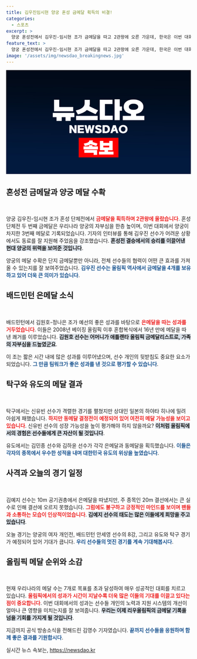 ```yaml
---
title: 김우진임시현 양궁 혼성 금메달 획득의 비결!
categories:
  - 스포츠
excerpt: >
  양궁 혼성전에서 김우진-임시현 조가 금메달을 따고 2관왕에 오른 가운데, 한국은 이번 대회에서 벌써 세 번째 금메달을 획득했습니다. 오늘 개인전에서도 또 다른 메달이 기대됩니다!
feature_text: >
  양궁 혼성전에서 김우진-임시현 조가 금메달을 따고 2관왕에 오른 가운데, 한국은 이번 대회에서 벌써 세 번째 금메달을 획득했습니다. 오늘 개인전에서도 또 다른 메달이 기대됩니다!
image: '/assets/img/newsdao_breakingnews.jpg'
---
```


<p><img src="/assets/img/newsdao_breakingnews.jpg" alt="flaretime 속보" /></p>

<h2 data-ke-size="size26">혼성전 금메달과 양궁 메달 수확</h2>

<p data-ke-size="size16">&nbsp;</p> 

<p>양궁 김우진-임시현 조가 혼성 단체전에서 <b><span style="color: #ee2323;">금메달을 획득하며 2관왕에 올랐습니다</span></b>. 혼성 단체전 두 번째 금메달은 우리나라 양궁의 자부심을 한층 높이며, 이번 대회에서 양궁이 차지한 3번째 메달로 기록되었습니다. 기자의 인터뷰를 통해 김우진 선수가 어려운 상황에서도 동료를 잘 지원해 주었음을 강조했습니다. <b><span style="background-color: #21538527;">혼성전 결승에서의 승리를 이끌어낸 현대 양궁의 위력을 보여준 것입니다</span></b>.</p>

<p>양궁의 메달 수확은 단지 금메달뿐만 아니라, 전체 선수들의 협력이 어떤 큰 효과를 가져올 수 있는지를 잘 보여주었습니다. <b><span style="color: #1a5490;">김우진 선수는 올림픽 역사에서 금메달을 4개를 보유하고 있어 더욱 큰 의미가 있습니다</span></b>.</p>

<h2 data-ke-size="size26">배드민턴 은메달 소식</h2>

<p data-ke-size="size16">&nbsp;</p> 

<p>배드민턴에서 김원호-정나은 조가 예선의 좋은 성과를 바탕으로 <b><span style="color: #ee2323;">은메달을 따는 성과를 거두었습니다</span></b>. 이들은 2008년 베이징 올림픽 이후 혼합복식에서 16년 만에 메달을 따낸 쾌거를 이루었습니다. <b><span style="background-color: #21538527;">김원호 선수는 어머니가 애틀랜타 올림픽 금메달리스트로, 가족의 자부심을 드높였군요</span></b>.</p>

<p>이 조는 짧은 시간 내에 많은 성과를 이루어냈으며, 선수 개인의 뒷받침도 중요한 요소가 되었습니다. <b><span style="color: #1a5490;">그 만큼 팀워크가 좋은 성과를 낸 것으로 평가할 수 있습니다</span></b>.</p>

<h2 data-ke-size="size26">탁구와 유도의 메달 결과</h2>

<p data-ke-size="size16">&nbsp;</p> 

<p>탁구에서는 신유빈 선수가 격렬한 경기를 펼쳤지만 상대인 일본의 하야타 히나에 밀려 아쉽게 패했습니다. <b><span style="color: #ee2323;">하지만 동메달 결정전이 예정되어 있어 여전히 메달 가능성을 보이고 있습니다</span></b>. 신유빈 선수의 성장 가능성을 높이 평가해야 하지 않을까요? <b><span style="background-color: #21538527;">이처럼 올림픽에서의 경험은 선수들에게 큰 자산이 될 것입니다</span></b>.</p>

<p>유도에서는 김민종 선수와 김하윤 선수가 각각 은메달과 동메달을 획득했습니다. <b><span style="color: #1a5490;">이들은 각자의 종목에서 우수한 성적을 내며 대한민국 유도의 위상을 높였습니다</span></b>.</p>

<h2 data-ke-size="size26">사격과 오늘의 경기 일정</h2>

<p data-ke-size="size16">&nbsp;</p> 

<p>김예지 선수는 10m 공기권총에서 은메달을 따냈지만, 주 종목인 20m 결선에서는 큰 실수로 인해 결선에 오르지 못했습니다. <b><span style="color: #ee2323;">그럼에도 불구하고 긍정적인 마인드를 보이며 팬들과 소통하는 모습이 인상적이었습니다</span></b>. <b><span style="background-color: #21538527;">김예지 선수의 태도는 많은 이들에게 희망을 주고 있습니다</span></b>.</p>

<p>오늘 경기는 양궁의 여자 개인전, 배드민턴 안세영 선수의 8강, 그리고 유도와 탁구 경기가 예정되어 있어 기대가 큽니다. <b><span style="color: #1a5490;">우리 선수들의 멋진 경기를 계속 기대해봅시다</span></b>.</p>

<h2 data-ke-size="size26">올림픽 메달 순위와 소감</h2>

<p data-ke-size="size16">&nbsp;</p> 

<p>현재 우리나라의 메달 수는 7개로 목표를 초과 달성하여 매우 성공적인 대회를 치르고 있습니다. <b><span style="color: #ee2323;">올림픽에서의 성과가 시간이 지날수록 더욱 많은 이들의 기대를 이끌고 있다는 점이 중요합니다</span></b>. 이번 대회에서의 성과는 선수들 개인의 노력과 지원 시스템의 개선이 얼마나 큰 영향을 미치는지를 잘 보여줍니다. <b><span style="background-color: #21538527;">우리는 이제 리우올림픽의 금메달 기록을 넘을 기회를 가지게 될 것입니다</span></b>.</p>

<p>지금까지 공식 방송소식을 전해드린 김영수 기자였습니다. <b><span style="color: #1a5490;">끝까지 선수들을 응원하며 함께 좋은 결과를 기원합시다</span></b>.</p>
실시간 뉴스 속보는, <a href="https://newsdao.kr" rel="dofollow">https://newsdao.kr</a>


